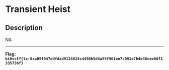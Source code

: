 # Transient Heist

## Description
NA

---
**Flag:** **`bi0sctf{tx:0xa05f047ddfdad9126624c4496b5d4a59f961ee7c091e7b4e38cee86f1335736f}`**